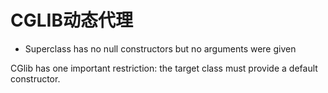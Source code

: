 
# CGLIB动态代理

- Superclass has no null constructors but no arguments were given

CGlib has one important restriction: the target class must provide a default constructor.

